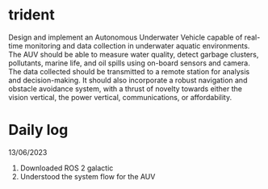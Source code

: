 # trident
Design and implement an Autonomous Underwater Vehicle capable 
of real-time monitoring and data collection in underwater aquatic 
environments. The AUV should be able to measure water quality, detect 
garbage clusters, pollutants, marine life, and oil spills using 
on-board sensors and camera. The data collected should be transmitted 
to a remote station for analysis and decision-making. It should also 
incorporate a robust navigation and obstacle avoidance system, with a
 thrust of novelty towards either the vision vertical, the power 
vertical, communications, or affordability.

# Daily log

13/06/2023
1) Downloaded ROS 2 galactic
2) Understood the system flow for the AUV
